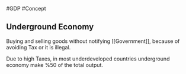 #GDP 
#Concept 

## Underground Economy

Buying and selling goods without notifying [[Government]], because of avoiding Tax or it is illegal.

Due to high Taxes, in most underdeveloped countries underground economy make %50 of the total output.
